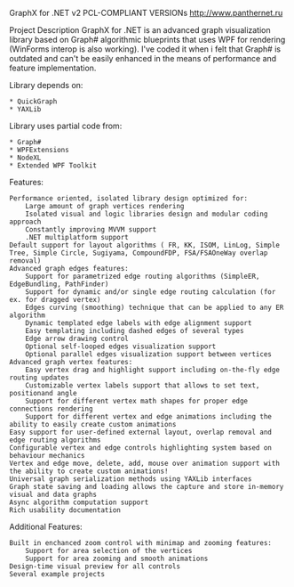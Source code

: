GraphX for .NET v2 PCL-COMPLIANT VERSIONs
http://www.panthernet.ru

Project Description
  GraphX for .NET is an advanced graph visualization library based on Graph# algorithmic blueprints that uses WPF for rendering (WinForms interop is also working). I've coded it when i felt that Graph# is outdated and can't be easily enhanced in the means of performance and feature implementation.
  
  Library depends on:
  
    * QuickGraph
    * YAXLib
  
  Library uses partial code from:
  
    * Graph#
    * WPFExtensions
    * NodeXL
    * Extended WPF Toolkit
    
  Features:

    Performance oriented, isolated library design optimized for:
        Large amount of graph vertices rendering
        Isolated visual and logic libraries design and modular coding approach
        Constantly improving MVVM support
        .NET multiplatform support	
    Default support for layout algorithms ( FR, KK, ISOM, LinLog, Simple Tree, Simple Circle, Sugiyama, CompoundFDP, FSA/FSAOneWay overlap removal)
    Advanced graph edges features:
        Support for parametrized edge routing algorithms (SimpleER, EdgeBundling, PathFinder)
        Support for dynamic and/or single edge routing calculation (for ex. for dragged vertex)
        Edges curving (smoothing) technique that can be applied to any ER algorithm
        Dynamic templated edge labels with edge alignment support
        Easy templating including dashed edges of several types
        Edge arrow drawing control
        Optional self-looped edges visualization support
        Optional parallel edges visualization support between vertices
	Advanced graph vertex features:
		Easy vertex drag and highlight support including on-the-fly edge routing updates
		Customizable vertex labels support that allows to set text, positionand angle
		Support for different vertex math shapes for proper edge connections rendering
		Support for different vertex and edge animations including the ability to easily create custom animations
    Easy support for user-defined external layout, overlap removal and edge routing algorithms
    Configurable vertex and edge controls highlighting system based on behaviour mechanics
    Vertex and edge move, delete, add, mouse over animation support with the ability to create custom animations!
    Universal graph serialization methods using YAXLib interfaces
    Graph state saving and loading allows the capture and store in-memory visual and data graphs
    Async algorithm computation support
    Rich usability documentation

  Additional Features:

    Built in enchanced zoom control with minimap and zooming features:
        Support for area selection of the vertices
        Support for area zooming and smooth animations
    Design-time visual preview for all controls
    Several example projects
